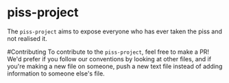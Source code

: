 # piss-project
The `piss-project` aims to expose everyone who has ever taken the piss and not realised it.

#Contributing
To contribute to the `piss-project`, feel free to make a PR! We'd prefer if you follow our conventions by looking at other files, and if you're making a new file on someone, push a new text file instead of adding information to someone else's file.
